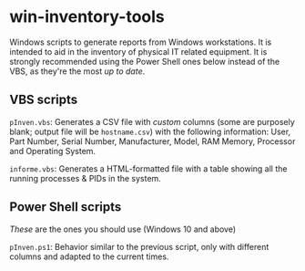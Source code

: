 # win-inventory-tools
Windows scripts to generate reports from Windows workstations. It is intended to aid in the inventory of physical IT related equipment. It is strongly recommended using the Power Shell ones below instead of the VBS, as they're the most *up to date*.

## VBS scripts

`pInven.vbs`: Generates a CSV file with *custom* columns (some are purposely blank; output file will be `hostname.csv`) with the following information: User, Part Number, Serial Number, Manufacturer, Model, RAM Memory, Processor and Operating System.

`informe.vbs`: Generates a HTML-formatted file with a table showing all the running processes & PIDs in the system. 

## Power Shell scripts
*These* are the ones you should use (Windows 10 and above)

`pInven.ps1`: Behavior similar to the previous script, only with different columns and adapted to the current times. 

